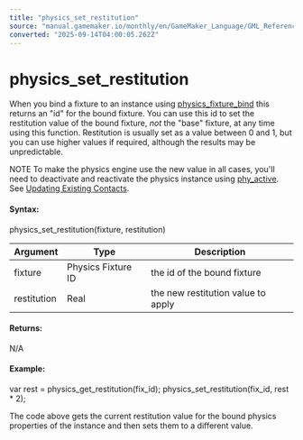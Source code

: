 ```yaml
---
title: "physics_set_restitution"
source: "manual.gamemaker.io/monthly/en/GameMaker_Language/GML_Reference/Physics/Fixtures/physics_set_restitution.htm"
converted: "2025-09-14T04:00:05.262Z"
---
```


# physics\_set\_restitution

When you bind a fixture to an instance using [physics\_fixture\_bind](physics_fixture_bind.md) this returns an "id" for the bound fixture. You can use this id to set the restitution value of the bound fixture, _not_ the "base" fixture, at any time using this function. Restitution is usually set as a value between 0 and 1, but you can use higher values if required, although the results may be unpredictable.

NOTE To make the physics engine use the new value in all cases, you'll need to deactivate and reactivate the physics instance using [phy\_active](../Physics_Variables/phy_active.md). See [Updating Existing Contacts](Fixtures.htm#h).

#### Syntax:

physics\_set\_restitution(fixture, restitution)

| Argument | Type | Description |
| --- | --- | --- |
| fixture | Physics Fixture ID | the id of the bound fixture |
| restitution | Real | the new restitution value to apply |

#### Returns:

N/A

#### Example:

var rest = physics\_get\_restitution(fix\_id);
physics\_set\_restitution(fix\_id, rest \* 2);

The code above gets the current restitution value for the bound physics properties of the instance and then sets them to a different value.